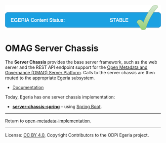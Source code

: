 <!-- SPDX-License-Identifier: CC-BY-4.0 -->
<!-- Copyright Contributors to the ODPi Egeria project. -->
 
![Released](../../images/egeria-content-status-released.png#pagewidth)

# OMAG Server Chassis

The **Server Chassis** provides the base server framework, such as the web server and
the REST API endpoint support for the
[Open Metadata and Governance (OMAG) Server Platform](https://egeria-project.org/concepts/omag-server-platform).
Calls to the server chassis are then routed to the appropriate Egeria subsystem.

* [Documentation](https://egeria-project.org/services/server-chassis)

Today, Egeria has one server chassis implementation:
* **[server-chassis-spring](server-chassis-spring)** - using [Spring Boot](https://spring.io/projects/spring-boot).

----
Return to [open-metadata-implementation](..).

----
License: [CC BY 4.0](https://creativecommons.org/licenses/by/4.0/),
Copyright Contributors to the ODPi Egeria project.